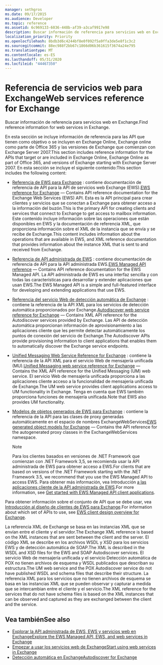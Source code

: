 ```yaml
---
manager: sethgros
ms.date: 09/17/2015
ms.audience: Developer
ms.topic: reference
ms.assetid: 6c969133-6036-448b-af39-a3caf9917e98
description: Buscar información de referencia para servicios web en Exchange.
localization_priority: Priority
ms.openlocfilehash: 8bdb3d6c4244bf8e0f092f5a9ffa3de5e8f1c3c2
ms.sourcegitcommit: 88ec988f2bb67c1866d06b361615f3674a24e795
ms.translationtype: MT
ms.contentlocale: es-ES
ms.lasthandoff: 05/31/2020
ms.locfileid: "44467350"
---
```

# <a name="web-services-reference-for-exchange"></a><span data-ttu-id="94324-102">Referencia de servicios web para Exchange</span><span class="sxs-lookup"><span data-stu-id="94324-102">Web services reference for Exchange</span></span>

<span data-ttu-id="94324-103">Buscar información de referencia para servicios web en Exchange.</span><span class="sxs-lookup"><span data-stu-id="94324-103">Find reference information for web services in Exchange.</span></span>
  
<span data-ttu-id="94324-104">En esta sección se incluye información de referencia para las API que tienen como objetivo o se incluyen en Exchange Online, Exchange online como parte de Office 365 y las versiones de Exchange que comienzan con Exchange Server 2007.</span><span class="sxs-lookup"><span data-stu-id="94324-104">This section includes reference information for the APIs that target or are included in Exchange Online, Exchange Online as part of Office 365, and versions of Exchange starting with Exchange Server 2007.</span></span> <span data-ttu-id="94324-105">En esta sección se incluye el siguiente contenido:</span><span class="sxs-lookup"><span data-stu-id="94324-105">This section includes the following content:</span></span>
  
- <span data-ttu-id="94324-106">[Referencia de EWS para Exchange](ews-reference-for-exchange.md) : contiene documentación de referencia de API para la API de servicios web Exchange (EWS).</span><span class="sxs-lookup"><span data-stu-id="94324-106">[EWS reference for Exchange](ews-reference-for-exchange.md) — Contains API reference documentation for the Exchange Web Services (EWS) API.</span></span> <span data-ttu-id="94324-107">Esta es la API principal para crear clientes y servicios que se conectan a Exchange para obtener acceso a la información del buzón.</span><span class="sxs-lookup"><span data-stu-id="94324-107">This is the primary API for creating clients and services that connect to Exchange to get access to mailbox information.</span></span> <span data-ttu-id="94324-108">Este contenido incluye información sobre las operaciones que están disponibles en EWS y la documentación de referencia XML, que proporciona información sobre el XML de la instancia que se envía y se recibe de Exchange.</span><span class="sxs-lookup"><span data-stu-id="94324-108">This content includes information about the operations that are available in EWS, and XML reference documentation that provides information about the instance XML that is sent to and received from Exchange.</span></span> 
    
- <span data-ttu-id="94324-109">[Referencia de API administrada de EWS](ews-managed-api-reference-for-exchange.md) : contiene documentación de referencia de API para la API administrada EWS.</span><span class="sxs-lookup"><span data-stu-id="94324-109">[EWS Managed API reference](ews-managed-api-reference-for-exchange.md) — Contains API reference documentation for the EWS Managed API.</span></span> <span data-ttu-id="94324-110">La API administrada de EWS es una interfaz sencilla y con todas las características para desarrollar y extender aplicaciones que usan EWS.</span><span class="sxs-lookup"><span data-stu-id="94324-110">The EWS Managed API is a simple and full-featured interface for developing and extending applications that use EWS.</span></span> 
    
- <span data-ttu-id="94324-111">[Referencia del servicio Web de detección automática de Exchange](autodiscover-web-service-reference-for-exchange.md) : contiene la referencia de la API XML para los servicios de detección automática proporcionados por Exchange.</span><span class="sxs-lookup"><span data-stu-id="94324-111">[Autodiscover web service reference for Exchange](autodiscover-web-service-reference-for-exchange.md) — Contains XML API reference for the Autodiscover services provided by Exchange.</span></span> <span data-ttu-id="94324-112">Las API de detección automática proporcionan información de aprovisionamiento a las aplicaciones cliente que les permite detectar automáticamente los puntos de conexión del servicio de Exchange.</span><span class="sxs-lookup"><span data-stu-id="94324-112">The Autodiscover APIs provide provisioning information to client applications that enables them to automatically discover the Exchange service endpoints.</span></span> 
    
- <span data-ttu-id="94324-113">[Unified Messaging Web Service Reference for Exchange](unified-messaging-web-service-reference-for-exchange.md) : contiene la referencia de la API XML para el servicio Web de mensajería unificada (MU).</span><span class="sxs-lookup"><span data-stu-id="94324-113">[Unified Messaging web service reference for Exchange](unified-messaging-web-service-reference-for-exchange.md) — Contains the XML API reference for the Unified Messaging (UM) web service.</span></span> <span data-ttu-id="94324-114">El servicio Web de mensajería unificada proporciona a las aplicaciones cliente acceso a la funcionalidad de mensajería unificada de Exchange.</span><span class="sxs-lookup"><span data-stu-id="94324-114">The UM web service provides client applications access to UM functionality in Exchange.</span></span> <span data-ttu-id="94324-115">Tenga en cuenta que EWS también proporciona funciones de mensajería unificada.</span><span class="sxs-lookup"><span data-stu-id="94324-115">Note that EWS also provides UM functionality.</span></span> 
    
- <span data-ttu-id="94324-116">[Modelos de objetos generados de EWS para Exchange](ews-generated-object-models-reference-for-exchange.md) : contiene la referencia de la API para las clases de proxy generadas automáticamente en el espacio de nombres ExchangeWebServices</span><span class="sxs-lookup"><span data-stu-id="94324-116">[EWS generated object models for Exchange](ews-generated-object-models-reference-for-exchange.md) — Contains the API reference for the autogenerated proxy classes in the ExchangeWebServices namespace.</span></span> 
    
    > [!NOTE]
    > <span data-ttu-id="94324-117">Para los clientes basados en versiones de .NET Framework que comienzan con .NET Framework 3,5, se recomienda usar la API administrada de EWS para obtener acceso a EWS.</span><span class="sxs-lookup"><span data-stu-id="94324-117">For clients that are based on versions of the .NET Framework starting with the .NET Framework 3.5, we recommend that you use the EWS Managed API to access EWS.</span></span> <span data-ttu-id="94324-118">Para obtener más información, vea Introducción [a las aplicaciones cliente de la API administrada de EWS](../exchange-web-services/get-started-with-ews-managed-api-client-applications.md).</span><span class="sxs-lookup"><span data-stu-id="94324-118">For more information, see [Get started with EWS Managed API client applications](../exchange-web-services/get-started-with-ews-managed-api-client-applications.md).</span></span> 
  
<span data-ttu-id="94324-119">Para obtener información sobre el conjunto de API que se debe usar, vea [Introducción al diseño de clientes de EWS para Exchange](../exchange-web-services/ews-client-design-overview-for-exchange.md).</span><span class="sxs-lookup"><span data-stu-id="94324-119">For information about which set of APIs to use, see [EWS client design overview for Exchange](../exchange-web-services/ews-client-design-overview-for-exchange.md).</span></span>
  
<span data-ttu-id="94324-120">La referencia XML de Exchange se basa en las instancias XML que se envían entre el cliente y el servidor.</span><span class="sxs-lookup"><span data-stu-id="94324-120">The Exchange XML reference is based on the XML instances that are sent between the client and the server.</span></span> <span data-ttu-id="94324-121">El código XML se describe en los archivos WSDL y XSD para los servicios EWS y de detección automática de SOAP.</span><span class="sxs-lookup"><span data-stu-id="94324-121">The XML is described in the WSDL and XSD files for the EWS and SOAP Autodiscover services.</span></span> <span data-ttu-id="94324-122">El servicio Web de mensajería unificada y el servicio Detección automática de POX no tienen archivos de esquema y WSDL publicados que describan su estructura.</span><span class="sxs-lookup"><span data-stu-id="94324-122">The UM web service and the POX Autodiscover service do not have published WSDL and schema files that describe their structure.</span></span> <span data-ttu-id="94324-123">La referencia XML para los servicios que no tienen archivos de esquema se basa en las instancias XML que se pueden observar y capturar a medida que se intercambian entre el cliente y el servicio.</span><span class="sxs-lookup"><span data-stu-id="94324-123">The XML reference for the services that do not have schema files is based on the XML instances that can be observed and captured as they are exchanged between the client and the service.</span></span>
  
## <a name="see-also"></a><span data-ttu-id="94324-124">Vea también</span><span class="sxs-lookup"><span data-stu-id="94324-124">See also</span></span>

- [<span data-ttu-id="94324-125">Explorar la API administrada de EWS, EWS y servicios web en Exchange</span><span class="sxs-lookup"><span data-stu-id="94324-125">Explore the EWS Managed API, EWS, and web services in Exchange</span></span>](../exchange-web-services/explore-the-ews-managed-api-ews-and-web-services-in-exchange.md)
- [<span data-ttu-id="94324-126">Empezar a usar los servicios web de Exchange</span><span class="sxs-lookup"><span data-stu-id="94324-126">Start using web services in Exchange</span></span>](../exchange-web-services/start-using-web-services-in-exchange.md)
- [<span data-ttu-id="94324-127">Detección automática en Exchange</span><span class="sxs-lookup"><span data-stu-id="94324-127">Autodiscover for Exchange</span></span>](../exchange-web-services/autodiscover-for-exchange.md)
    

